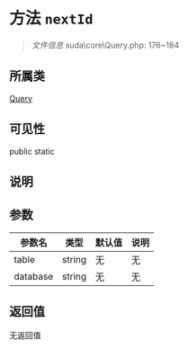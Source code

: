 # 方法 `nextId`

> *文件信息* suda\core\Query.php: 176~184

## 所属类 

[Query](../Query.md)

## 可见性

 public static

## 说明



## 参数


| 参数名 | 类型 | 默认值 | 说明 |
|--------|-----|-------|-------|
| table |  string | 无 | 无 |
| database |  string | 无 | 无 |



## 返回值

无返回值
